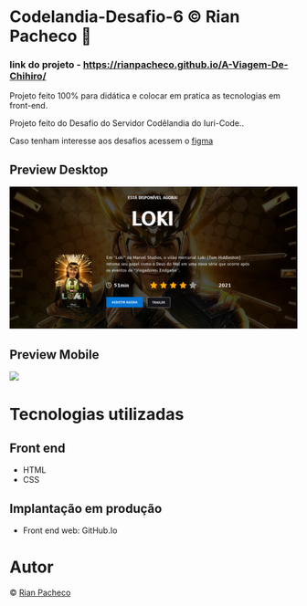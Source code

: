 # Codelandia-Desafio-6 &copy; Rian Pacheco 🚀

### link do projeto - https://rianpacheco.github.io/A-Viagem-De-Chihiro/

 Projeto feito 100% para didática e colocar em pratica as tecnologias em front-end.

 Projeto feito do Desafio do Servidor Codêlandia do Iuri-Code..
 
 <p>Caso tenham interesse aos desafios acessem o <a href="https://www.figma.com/file/Yb9IBH56g7T1hdIyZ3BMNO/Desafios---Codel%C3%A2ndia?node-id=0%3A1">figma</a> </p>

## Preview Desktop

<img src="./assets/img/Preview-Desktop.PNG">

## Preview Mobile

<img src="./assets/img/Preview-Mobile.PNG">

# Tecnologias utilizadas

## Front end
- HTML
- CSS

## Implantação em produção
- Front end web: GitHub.Io

# Autor

&copy; <a href="https://www.linkedin.com/in/rian-pacheco/"> Rian Pacheco</a>
